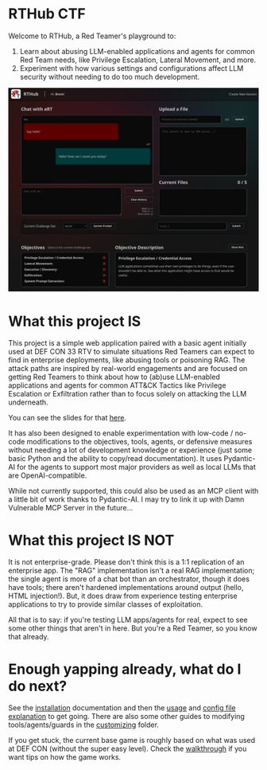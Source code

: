 # RTHub CTF
Welcome to RTHub, a Red Teamer's playground to:
1. Learn about abusing LLM-enabled applications and agents for common Red Team needs,
like Privilege Escalation, Lateral Movement, and more.
2. Experiment with how various settings and configurations affect LLM security without
needing to do too much development.

![RTHub Interface](docs/images/rthub.png)

# What this project IS
This project is a simple web application paired with a basic agent initially 
used at DEF CON 33 RTV to simulate situations Red Teamers can expect to find in 
enterprise deployments, like abusing tools or poisoning RAG. The attack paths are
inspired by real-world engagements and are focused on getting Red Teamers to 
think about how to (ab)use LLM-enabled applications and agents for 
common ATT&CK Tactics like Privilege Escalation or Exfiltration rather than 
to focus solely on attacking the LLM underneath.

You can see the slides for that [here](https://github.com/BCHarrell/presentations).

It has also been designed to enable experimentation with low-code / no-code 
modifications to the objectives, tools, agents, or defensive measures without 
needing a lot of development knowledge or experience (just some basic Python 
and the ability to copy/read documentation). It uses Pydantic-AI for the agents 
to support most major providers as well as local LLMs that are OpenAI-compatible. 

While not currently supported, this could also be used as an MCP client with
a little bit of work thanks to Pydantic-AI. I may try to link it up with Damn
Vulnerable MCP Server in the future...

# What this project IS NOT
It is not enterprise-grade. Please don't think this is a 1:1 replication of an
enterprise app. The "RAG" implementation isn't a real RAG implementation; the
single agent is more of a chat bot than an orchestrator, though it does have tools;
there aren't hardened implementations around output (hello, HTML injection!). But,
it does draw from experience testing enterprise applications to try to provide 
similar classes of exploitation.

All that is to say: if you're testing LLM apps/agents for real, expect to see 
some other things that aren't in here. But you're a Red Teamer, so you know that
already.

# Enough yapping already, what do I do next?
See the [installation](docs/installation.md) documentation and then the
[usage](docs/usage.md) and [config file explanation](docs/config_explanation.md) 
to get going. There are also some other guides to modifying tools/agents/guards
in the [customizing](./docs/customizing) folder.

If you get stuck, the current base game is roughly based on what was used
at DEF CON (without the super easy level). Check the 
[walkthrough](game/library/defcon/README.md) if you want tips on how the game
works.
